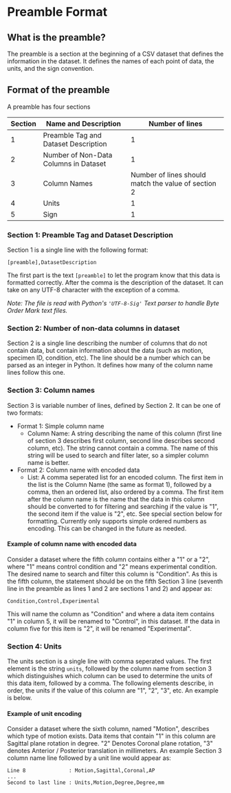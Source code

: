 # Preamble Format

## What is the preamble?
The preamble is a section at the beginning of a CSV dataset that defines the information in the dataset. It defines the names of each point of data, the units, and the sign convention.

## Format of the preamble
A preamble has four sections

Section | Name and Description | Number of lines 
------ | ------ | ------
1 | Preamble Tag and Dataset Description | 1 
2 | Number of Non-Data Columns in Dataset | 1
3 | Column Names | Number of lines should match the value of section 2
4 | Units | 1
5 | Sign | 1

### Section 1: Preamble Tag and Dataset Description
Section 1 is a single line with the following format:

 `[preamble],DatasetDescription`

The first part is the text `[preamble]` to let the program know that this data is formatted correctly. After the comma is the description of the dataset. It can take on any UTF-8 character with the exception of a comma.

*Note: The file is read with Python's `'UTF-8-Sig'` Text parser to handle Byte Order Mark text files.*

### Section 2: Number of non-data columns in dataset
Section 2 is a single line describing the number of columns that do not contain data, but contain information about the data (such as motion, specimen ID, condition, etc). The line should be a number which can be parsed as an integer in Python. It defines how many of the column name lines follow this one.

### Section 3: Column names
Section 3 is variable number of lines, defined by Section 2. It can be one of two formats:

* Format 1: Simple column name
	* Column Name: A string describing the name of this column (first line of section 3 describes first column, second line describes second column, etc). The string cannot contain a comma. The name of this string will be used to search and filter later, so a simpler column name is better.
* Format 2: Column name with encoded data
	* List: A comma seperated list for an encoded column. The first item in the list is the Column Name (the same as format 1), followed by a comma, then an ordered list, also ordered by a comma. The first item after the column name is the name that the data in this column should be converted to for filtering and searching if the value is "1", the second item if the value is "2", etc. See special section below for formatting. Currently only supports simple ordered numbers as encoding. This can be changed in the future as needed.
	
#### Example of column name with encoded data
Consider a dataset where the fifth column contains either a "1" or a "2", where "1" means control condition and "2" means experimental condition. The desired name to search and filter this column is "Condition". As this is the fifth column, the statement should be on the fifth Section 3 line (seventh line in the preamble as lines 1 and 2 are sections 1 and 2) and appear as:

`Condition,Control,Experimental`

This will name the column as "Condition" and where a data item contains "1" in column 5, it will be renamed to "Control", in this dataset. If the data in column five for this item is "2", it will be renamed "Experimental".

### Section 4: Units
The units section is a single line with comma seperated values. The first element is the string `units`, followed by the column name from section 3 which distinguishes which column can be used to determine the units of this data item, followed by a comma. The following elements describe, in order, the units if the value of this column are "1", "2", "3", etc. An example is below.

#### Example of unit encoding
Consider a dataset where the sixth column, named "Motion", describes which type of motion exists. Data items that contain "1" in this column are Sagittal plane rotation in degree. "2" Denotes Coronal plane rotation, "3" denotes Anterior / Posterior translation in millimeters. An example Section 3 column name line followed by a unit line would appear as:

```
Line 8              : Motion,Sagittal,Coronal,AP
...
Second to last line : Units,Motion,Degree,Degree,mm
```
